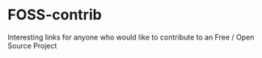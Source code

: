 # FOSS-contrib
Interesting links for anyone who would like to contribute to an Free / Open Source Project
